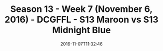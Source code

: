 ---
title: Season 13 - Week 7 (November 6, 2016) - DCGFFL - S13 Maroon vs S13 Midnight
  Blue
teams-score:
- team: _teams/s13-maroon.md
  score: 26
- team: _teams/s13-midnight-blue.md
  score: 19
mvp: K. Smiffy (Maroon); M. Osorio (Midnight)
game-ball: J. Santanella (Maroon); S. Chakerian (Midnight)
sportsperson: ''
season: 13
week: 7
date: '2016-11-07T11:32:46'
pageid: season-13-week-7-november-6-2016-4819-vs-4820
---